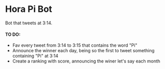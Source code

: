 # Hora Pi Bot

Bot that tweets at 3:14.

#### TO DO:
- Fav every tweet from 3:14 to 3:15 that contains the word "Pi"
- Announce the winner each day, being so the first to tweet something containing "Pi" at 3:14
- Create a ranking with score, announcing the winer let's say each month